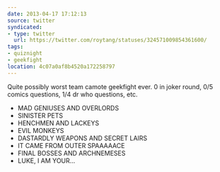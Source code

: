 ```yaml
---
date: 2013-04-17 17:12:13
source: twitter
syndicated:
- type: twitter
  url: https://twitter.com/roytang/statuses/324571009854361600/
tags:
- quiznight
- geekfight
location: 4c07a0af8b4520a172258797
---
```


Quite possibly worst team camote geekfight ever. 0 in joker round, 0/5 comics questions, 1/4 dr who questions, etc.

- MAD GENIUSES AND OVERLORDS
- SINISTER PETS
- HENCHMEN AND LACKEYS
- EVIL MONKEYS
- DASTARDLY WEAPONS AND SECRET LAIRS
- IT CAME FROM OUTER SPAAAAACE
- FINAL BOSSES AND ARCHNEMESES
- LUKE, I AM YOUR...